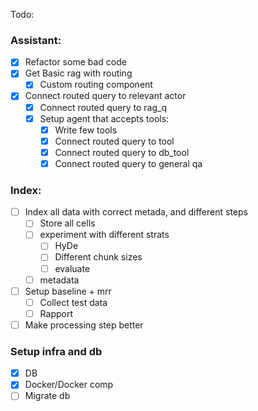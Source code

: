Todo: 

### Assistant: 
  - [X] Refactor some bad code
  - [X] Get Basic rag with routing 
    - [X] Custom routing component 
  - [X] Connect routed query to relevant actor
    - [X] Connect routed query to rag_q 
    - [X] Setup agent that accepts tools: 
      - [X] Write few tools
      - [X] Connect routed query to tool 
      - [X] Connect routed query to db_tool 
      - [X] Connect routed query to general qa 

  ### Index:
  - [ ] Index all data with correct metada, and different steps
      - [ ] Store all cells 
      - [ ] experiment with different strats 
        - [ ] HyDe 
        - [ ] Different chunk sizes 
        - [ ] evaluate
      - [ ] metadata

  - [ ] Setup baseline + mrr 
    - [ ] Collect test data 
    - [ ] Rapport 

  - [ ] Make processing step better  

### Setup infra and db
  - [X] DB 
  - [X] Docker/Docker comp
  - [ ] Migrate db
